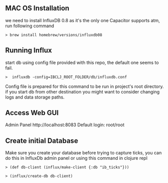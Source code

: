 ## MAC OS Installation
we need to install InfluxDB 0.8 as it's the only one Capacitor supports atm, run following command

    > brew install homebrew/versions/influxdb08

## Running Influx 
start db using config file provided with this repo, the default one seems to fail. 

    >  influxdb -config=IBCLJ_ROOT_FOLDER/db/influxdb.conf 

Config file is prepared for this command to be run in project's root directory. if you start db from other destination you might want to consider changing logs and data storage paths.


## Access Web GUI

Admin Panel http://localhost:8083 
Default login: root/root


## Create initial Database
Make sure you create your database before trying to capture ticks, you can do this in InfluxDb admin panel or using this command in clojure repl 

    > (def db-client (influx/make-client {:db "ib_ticks"}))

    > (influx/create-db db-client)
